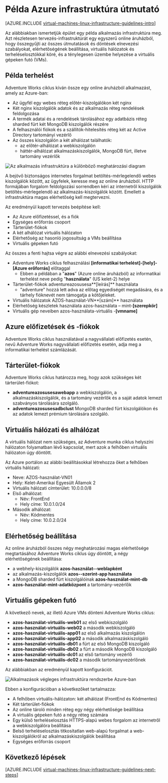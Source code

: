 <properties
    pageTitle="Példa infrastruktúra forgatókönyv |} Microsoft Azure"
    description="Tudjon meg többet a fontos tervezéséhez és kivitelezéséhez alapelve üzembe helyezése egy példa infrastruktúra Azure-ban."
    documentationCenter=""
    services="virtual-machines-linux"
    authors="iainfoulds"
    manager="timlt"
    editor=""
    tags="azure-resource-manager"/>

<tags
    ms.service="virtual-machines-linux"
    ms.workload="infrastructure-services"
    ms.tgt_pltfrm="vm-linux"
    ms.devlang="na"
    ms.topic="article"
    ms.date="09/08/2016"
    ms.author="iainfou"/>

# <a name="example-azure-infrastructure-walkthrough"></a>Példa Azure infrastruktúra útmutató

[AZURE.INCLUDE [virtual-machines-linux-infrastructure-guidelines-intro](../../includes/virtual-machines-linux-infrastructure-guidelines-intro.md)] 

Az alábbiakban ismertetjük épület egy példa alkalmazás infrastruktúra meg. Azt részletesen tervezés-infrastruktúrát egy egyszerű online áruházból, hogy összegyűjti az összes útmutatások és döntések elnevezési szabályokat, elérhetőségének beállítása, virtuális hálózatok és terheléselosztókkal köré, és a ténylegesen üzembe helyezése a virtuális gépeken futó (VMs).


## <a name="example-workload"></a>Példa terhelést

Adventure Works ciklus kíván össze egy online áruházból alkalmazást, amely az Azure-ban:

- Az ügyfél egy webes réteg előtér-kiszolgálókon két nginx
- Két nginx kiszolgálók adatok és az alkalmazás réteg rendelések feldolgozása
- A termék adatai és a rendelések tárolásához egy adatbázis réteg sharded fürt két MongoDB kiszolgálók részére
- A felhasználói fiókok és a szállítók-hitelesítés réteg két az Active Directory tartományi vezérlő
- Az összes kiszolgálón a két alhálózat találhatók:
    - az előtér-alhálózat a webkiszolgálón 
    - háttér-alhálózat alkalmazáskiszolgálók, MongoDB fürt, illetve tartomány vezérlők

![Az alkalmazás infrastruktúra a különböző meghatározási diagram](./media/virtual-machines-common-infrastructure-service-guidelines/example-tiers.png)

A bejövő biztonságos internetes forgalmat betöltés-mérlegelendő webes kiszolgálók között, az ügyfelek, keresse meg az online áruházból. HTTP formájában forgalom feldolgozási sorrendben kéri az internetről kiszolgálók betöltés-mérlegelendő az alkalmazás-kiszolgálók között. Emellett a infrastruktúra magas elérhetőség kell megtervezni.

Az eredményül kapott tervezés beépítése kell:

- Az Azure előfizetéssel, és a fiók
- Egységes erőforrás csoport
- Tárterület-fiókok
- A két alhálózat virtuális hálózaton
- Elérhetőség az hasonló jogosultság a VMs beállítása
- Virtuális gépeken futó

Az összes a fenti hajtsa végre az alábbi elnevezési szabályokat:

- Adventure Works ciklus felhasználási **[informatikai terhelést]-[hely]-[Azure erőforrás]** előtaggal
    - Ebben a példában a "**azos**" (Azure online áruházból) az informatikai terhelést neve pedig "**használata**" (US kelet-2) helye
- Tárterület-fiókok adventureazosusesa**[leírás]** használata
    - "adventure" hozzá lett adva az előtag egyediségét megadására, és a tárhely fióknevét nem támogatja a kötőjeleket.
- Virtuális hálózatok AZOS-használat-VN**[szám]** használata
- Elérhetőség készletek használata azos-használata – mint-**[szerepkör]**
- Virtuális gép neveiben azos-használata-virtuális -**[vmname]**


## <a name="azure-subscriptions-and-accounts"></a>Azure előfizetések és -fiókok

Adventure Works ciklus használatával a nagyvállalati előfizetés esetén, nevű Adventure Works nagyvállalati előfizetés esetén, adja meg a informatikai terhelést számlázását.


## <a name="storage-accounts"></a>Tárterület-fiókok

Adventure Works ciklus határozza meg, hogy azok szükséges két tárterület-fiókot:

- **adventureazosusesawebapp** a webkiszolgálón, a alkalmazáskiszolgálók, és a tartomány vezérlők és a saját adatok lemezt szabványos tárolására szolgáló.
- **adventureazosusesadbclust** MongoDB sharded fürt kiszolgálókon és az adatok lemezt prémium tárolására szolgáló.


## <a name="virtual-network-and-subnets"></a>Virtuális hálózati és alhálózat

A virtuális hálózat nem szükséges, az Adventure munka ciklus helyszíni hálózaton folyamatban lévő kapcsolat, mert azok a felhőben virtuális hálózaton úgy döntött.

Az Azure portálon az alábbi beállításokkal létrehozza őket a felhőben virtuális hálózati:

- Neve: AZOS-használat-VN01
- Hely: Kelet-Amerikai Egyesült Államok 2
- Virtuális hálózati címterület: 10.0.0.0/8
- Első alhálózat:
    - Név: FrontEnd
    - Hely címe: 10.0.1.0/24
- Második alhálózat:
    - Név: Kódmentes
    - Hely címe: 10.0.2.0/24


## <a name="availability-sets"></a>Elérhetőség beállítása

Az online áruházból összes négy meghatározási magas elérhetősége megtartásához Adventure Works ciklus úgy döntött, a négy elérhetőségének beállítása:

- a webhely-kiszolgálók **azos-használat--weblapként**
- az alkalmazás-kiszolgálók **azos--szerint-app használata**
- a MongoDB sharded fürt kiszolgálóinak **azos-használat-mint-db**
- **azos-használat-mint-adatközpont** a tartomány-vezérlők


## <a name="virtual-machines"></a>Virtuális gépeken futó

A következő nevek, az illető Azure VMs dönteni Adventure Works ciklus:

- **azos-használat-virtuális-web01** az első webkiszolgáló
- **azos-használat-virtuális-web02** a második webkiszolgáló
- **azos-használat-virtuális-app01** az első alkalmazás kiszolgálón
- **azos-használat-virtuális-app02** a második alkalmazáskiszolgáló
- **azos-használat-virtuális-db01** a fürt az első MongoDB kiszolgáló
- **azos-használat-virtuális-db02** a fürt a második MongoDB kiszolgáló
- **azos-használat-virtuális-dc01** az első tartomány vezérlő
- **azos-használat-virtuális-dc02** a második tartományvezérlőnek

Az alábbiakban az eredményül kapott konfigurációt.

![Alkalmazások végleges infrastruktúra rendszerbe Azure-ban](./media/virtual-machines-common-infrastructure-service-guidelines/example-config.png)

Ebben a konfigurációban a következőket tartalmazza:

- A felhőben virtuális-hálózaton: két alhálózat (FrontEnd és Kódmentes)
- Két tárterület-fiókok
- Az online tároló minden réteg egy négy elérhetősége beállítása
- A virtuális gépeken futó a négy réteg számára
- Egy külső terheléselosztás HTTPS-alapú webes forgalom az internetről a webkiszolgálóra beállítása
- Belső terheléselosztás titkosítatlan web-alapú forgalmat a web-kiszolgálókról az alkalmazáskiszolgálók beállítása
- Egységes erőforrás csoport


## <a name="next-steps"></a>Következő lépések

[AZURE.INCLUDE [virtual-machines-linux-infrastructure-guidelines-next-steps](../../includes/virtual-machines-linux-infrastructure-guidelines-next-steps.md)] 